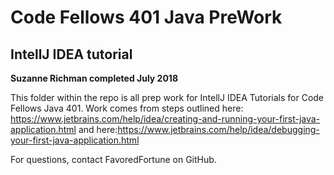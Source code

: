 # Code Fellows 401 Java PreWork
## IntellJ IDEA tutorial
**Suzanne Richman completed July 2018**


This folder within the repo is all prep work for IntellJ IDEA Tutorials for Code Fellows Java 401.
Work comes from steps outlined here: https://www.jetbrains.com/help/idea/creating-and-running-your-first-java-application.html and here:https://www.jetbrains.com/help/idea/debugging-your-first-java-application.html


For questions, contact FavoredFortune on GitHub.
 
